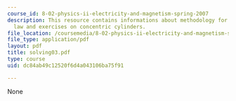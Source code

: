```yaml
---
course_id: 8-02-physics-ii-electricity-and-magnetism-spring-2007
description: This resource contains informations about methodology for applying Gauss?s
  law and exercises on concentric cylinders.
file_location: /coursemedia/8-02-physics-ii-electricity-and-magnetism-spring-2007/dc84ab49c12520f6d4a043106ba75f91_solving03.pdf
file_type: application/pdf
layout: pdf
title: solving03.pdf
type: course
uid: dc84ab49c12520f6d4a043106ba75f91

---
```

None